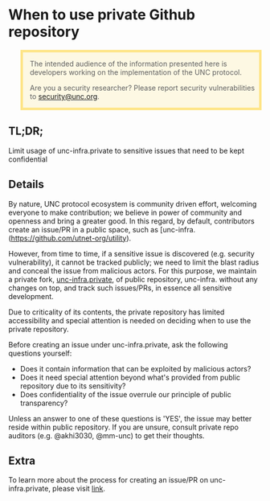 # When to use private Github repository

<blockquote style="background: rgba(255, 200, 0, 0.1); border: 5px solid rgba(255, 200, 0, 0.4);">

The intended audience of the information presented here is developers working
on the implementation of the UNC protocol.

Are you a security researcher? Please report security vulnerabilities to
[security@unc.org](mailto:security@unc.org).

</blockquote>

## TL;DR; 

Limit usage of unc-infra.private to sensitive issues that need to be kept confidential


## Details

By nature, UNC protocol ecosystem is community driven effort, welcoming everyone to make contribution; we believe in power of community and openness and bring a greater good. 
In this regard, by default, contributors create an issue/PR in a public space, such as [unc-infra.(https://github.com/utnet-org/utility).

However, from time to time, if a sensitive issue is discovered (e.g. security vulnerability), it cannot be tracked publicly; we need to limit the blast radius and conceal the issue from malicious actors. 
For this purpose, we maintain a private fork, [unc-infra.private](https://github.com/utnet-org/utility-private), of public repository, unc-infra. without any changes on top, and track such issues/PRs, in essence all sensitive development. 

Due to criticality of its contents, the private repository has limited accessibility and special attention is needed on deciding when to use the private repository.

Before creating an issue under unc-infra.private, ask the following questions yourself:
* Does it contain information that can be exploited by malicious actors?
* Does it need special attention beyond what's provided from public repository due to its sensitivity?
* Does confidentiality of the issue overrule our principle of public transparency?

Unless an answer to one of these questions is 'YES', the issue may better reside within public repository. If you are unsure, consult private repo auditors (e.g. @akhi3030, @mm-unc) to get their thoughts.

## Extra
To learn more about the process for creating an issue/PR on unc-infra.private, please visit [link](https://github.com/utnet-org/utility/blob/c308df157bf64a528033b618b4f444d3b9c73f94/docs/practices/security_vulnerabilities.md).
